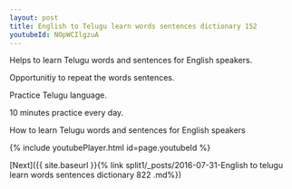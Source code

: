 ```yaml
---
layout: post
title: English to Telugu learn words sentences dictionary 152 
youtubeId: NOpWCIlgzuA
---
```

 
 
Helps to learn Telugu words and sentences for English speakers.

Opportunitiy to repeat the words sentences. 

Practice Telugu language. 
 
10 minutes practice every day. 
 
How to learn Telugu words and sentences for English speakers 
 
{% include youtubePlayer.html id=page.youtubeId %}
 
 
[Next]({{ site.baseurl }}{% link  split1/_posts/2016-07-31-English to telugu learn words sentences dictionary 822 .md%})
 
